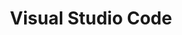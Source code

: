 ---
type: framework
cloudinary_convert: false
published: published
slug: visual-studio-code
title: Visual Studio Code
start: January 01, 2000
---